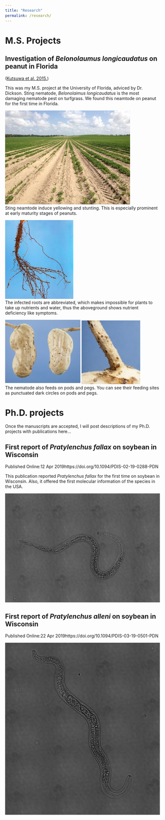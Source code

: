 ```yaml
---
title: "Research"
permalink: /research/
---
```

# M.S. Projects
## Investigation of *Belonolaumus longicaudatus* on peanut in Florida
([Kutsuwa et al. 2015.](../Kutsuwa_et_al_2015_BelonolaimusOnPeanut.pdf))


This was my M.S. project at the University of Florida, adviced by Dr. Dickson.
Sting nematode, *Belonolaimus longicaudatus* is the most damaging nematode pest on turfgrass. We found this neamtode on peanut for the first time in Florida.

![](../Sting_field.jpg)  
  Sting neamtode induce yellowing and stunting. This is especially prominent at early maturity stages of peanuts.

![](../Sting_roots.jpg)   
  The infected roots are abbreviated, which makes impossible for plants to take up nutrients and water, thus the aboveground shows nutrient deficiency like symptoms.

![](../Sting_pod.jpg)
![](../Sting_peg.jpg)   
  The nematode also feeds on pods and pegs. You can see their feeding sites as punctuated dark circles on pods and pegs.


# Ph.D. projects
Once the manuscripts are accepted, I will post descriptions of my Ph.D. projects with publications here...


## First report of *Pratylenchus fallax* on soybean in Wisconsin
Published Online:12 Apr 2019https://doi.org/10.1094/PDIS-02-19-0288-PDN

This publication reported *Pratylenchus fallax* for the first time on soybean in Wisconsin. 
Also, it offered the first molecular information of the species in the USA. 

![](../rln734_stiching.png)

## First report of *Pratylenchus alleni* on soybean in Wisconsin
Published Online:22 Apr 2019https://doi.org/10.1094/PDIS-03-19-0501-PDN

![](../palleni_stiching.jpg)


